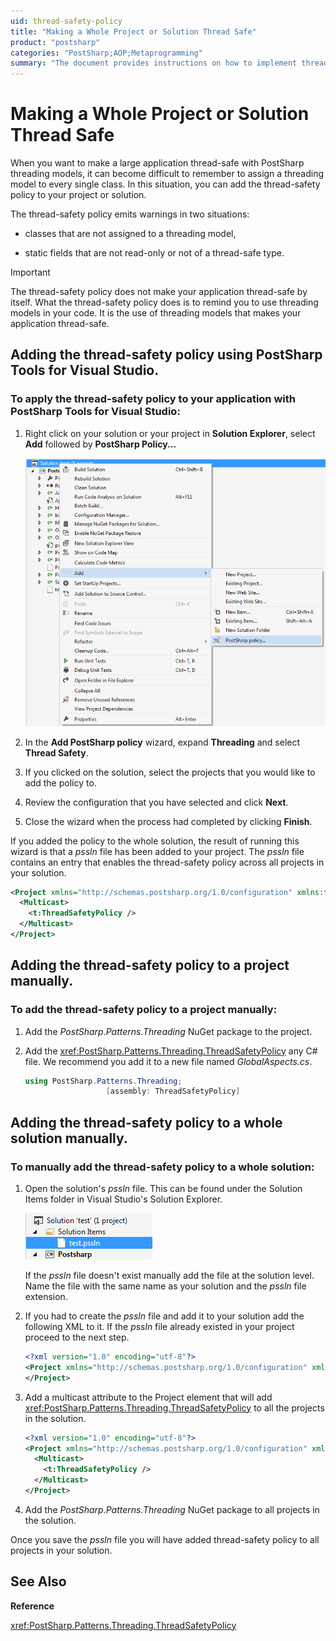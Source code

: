 ```yaml
---
uid: thread-safety-policy
title: "Making a Whole Project or Solution Thread Safe"
product: "postsharp"
categories: "PostSharp;AOP;Metaprogramming"
summary: "The document provides instructions on how to implement thread-safety policies in a project or solution using PostSharp threading models, either manually or via PostSharp Tools for Visual Studio."
---
```

# Making a Whole Project or Solution Thread Safe

When you want to make a large application thread-safe with PostSharp threading models, it can become difficult to remember to assign a threading model to every single class. In this situation, you can add the thread-safety policy to your project or solution.

The thread-safety policy emits warnings in two situations:

* classes that are not assigned to a threading model,

* static fields that are not read-only or not of a thread-safe type.

> [!IMPORTANT]
> The thread-safety policy does not make your application thread-safe by itself. What the thread-safety policy does is to remind you to use threading models in your code. It is the use of threading models that makes your application thread-safe.


## Adding the thread-safety policy using PostSharp Tools for Visual Studio.


### To apply the thread-safety policy to your application with PostSharp Tools for Visual Studio:

1. Right click on your solution or your project in **Solution Explorer**, select **Add** followed by **PostSharp Policy...** 

    ![](deadlockdetection2.png)


2. In the **Add PostSharp policy** wizard, expand **Threading** and select **Thread Safety**. 


3. If you clicked on the solution, select the projects that you would like to add the policy to.


4. Review the configuration that you have selected and click **Next**. 


5. Close the wizard when the process had completed by clicking **Finish**. 


If you added the policy to the whole solution, the result of running this wizard is that a *pssln* file has been added to your project. The *pssln* file contains an entry that enables the thread-safety policy across all projects in your solution. 

```xml
<Project xmlns="http://schemas.postsharp.org/1.0/configuration" xmlns:t="clr-namespace:PostSharp.Patterns.Threading;assembly:PostSharp.Patterns.Threading">
  <Multicast>
    <t:ThreadSafetyPolicy />
  </Multicast>
</Project>
```


## Adding the thread-safety policy to a project manually.


### To add the thread-safety policy to a project manually:

1. Add the *PostSharp.Patterns.Threading* NuGet package to the project. 


2. Add the <xref:PostSharp.Patterns.Threading.ThreadSafetyPolicy> any C# file. We recommend you add it to a new file named *GlobalAspects.cs*. 

    ```csharp
    using PostSharp.Patterns.Threading;
                      [assembly: ThreadSafetyPolicy]
    ```



## Adding the thread-safety policy to a whole solution manually.


### To manually add the thread-safety policy to a whole solution:

1. Open the solution's *pssln* file. This can be found under the Solution Items folder in Visual Studio's Solution Explorer. 

    ![](deadlockdetection7.png)

    If the *pssln* file doesn't exist manually add the file at the solution level. Name the file with the same name as your solution and the *pssln* file extension. 


2. If you had to create the *pssln* file and add it to your solution add the following XML to it. If the *pssln* file already existed in your project proceed to the next step. 

    ```xml
    <?xml version="1.0" encoding="utf-8"?>
    <Project xmlns="http://schemas.postsharp.org/1.0/configuration" xmlns:t="clr-namespace:PostSharp.Patterns.Threading;assembly:PostSharp.Patterns.Threading">
    </Project>
    ```


3. Add a multicast attribute to the Project element that will add <xref:PostSharp.Patterns.Threading.ThreadSafetyPolicy> to all the projects in the solution. 

    ```xml
    <?xml version="1.0" encoding="utf-8"?>
    <Project xmlns="http://schemas.postsharp.org/1.0/configuration" xmlns:t="clr-namespace:PostSharp.Patterns.Threading;assembly:PostSharp.Patterns.Threading">
      <Multicast>
        <t:ThreadSafetyPolicy />
      </Multicast>
    </Project>
    ```


4. Add the *PostSharp.Patterns.Threading* NuGet package to all projects in the solution. 


Once you save the *pssln* file you will have added thread-safety policy to all projects in your solution. 

## See Also

**Reference**

<xref:PostSharp.Patterns.Threading.ThreadSafetyPolicy>
<br>
